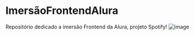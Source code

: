 # ImersãoFrontendAlura
Repositório dedicado a imersão Frontend da Alura, projeto Spotify!
![image](https://github.com/fabioDev21/ImersaoFrontendAlura/assets/111830665/da4ac89b-4d85-407a-b536-52e3394a83a7)
